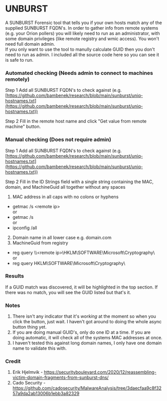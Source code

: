# UNBURST

A SUNBURST Forensic tool that tells you if your own hosts match any of the supplied SUNBURST FQDN's.
In order to gather info from remote systems (e.g. your Orion pollers) you will likely need to run as an administrator, with some domain privileges (like remote registry and wmic access).  You won't need full domain admin.
<br>If you only want to use the tool to manully calculate GUID then you don't need to run as admin. I included all the source code here so you can see it is safe to run.

### Automated checking (Needs admin to connect to machines remotely)
Step 1
Add all SUNBURST FQDN's to check against (e.g. [https://github.com/bambenek/research/blob/main/sunburst/uniq-hostnames.txt](https://github.com/bambenek/research/blob/main/sunburst/uniq-hostnames.txt))

Step 2
Fill in the remote host name and click "Get value from remote machine" button. 

### Manual checking (Does not require admin)
Step 1
Add all SUNBURST FQDN's to check against (e.g. [https://github.com/bambenek/research/blob/main/sunburst/uniq-hostnames.txt](https://github.com/bambenek/research/blob/main/sunburst/uniq-hostnames.txt))

Step 2
Fill in the ID Strings field with a single string containing the MAC, domain, and MachineGuid all together without any spaces

1. MAC address in all caps with no colons or hyphens
  - getmac /s \<remote ip\>
  <br>or
  - getmac /s
  <br>or
  - ipconfig /all
2. Domain name in all lower case e.g. domain.com
3. MachineGuid from registry
  - reg query \\\\\<remote ip\>\\HKLM\SOFTWARE\\Microsoft\\Cryptography\\
  <br>or
  - reg query HKLM\\SOFTWARE\\Microsoft\\Cryptography\\

### Results
If a GUID match was discovered, it will be highlighted in the top section. If there was no match, you will see the GUID listed but that's it.

### Notes
1. There isn't any indicator that it's *working* at the moment so when you click the button, just wait. I haven't got around to doing the whole async button thing yet.
2. If you are doing manual GUID's, only do one ID at a time. If you are doing automatic, it will check all of the systems MAC addresses at once.
3. I haven't tested this against long domain names, I only have one domain name to validate this with.

### Credit
1. Erik Hjelmvik - https://securityboulevard.com/2020/12/reassembling-victim-domain-fragments-from-sunburst-dns/
2. Cado Security - https://github.com/cadosecurity/MalwareAnalysis/tree/3daecfaa9c8f3257a9da2ab13006b1ebb3a82329
